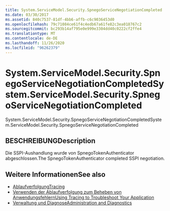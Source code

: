 ```yaml
---
title: System.ServiceModel.Security.SpnegoServiceNegotiationCompleted
ms.date: 03/30/2017
ms.assetid: 840c7537-81df-4bb6-affb-c6c9036453d0
ms.openlocfilehash: 79c71084ce61f4c4edb67a61fe82c3ea018767c2
ms.sourcegitcommit: bc293b14af795e0e999e3304dd40c0222cf2ffe4
ms.translationtype: MT
ms.contentlocale: de-DE
ms.lasthandoff: 11/26/2020
ms.locfileid: "96262379"
---
```

# <a name="systemservicemodelsecurityspnegoservicenegotiationcompleted"></a><span data-ttu-id="378b3-102">System.ServiceModel.Security.SpnegoServiceNegotiationCompleted</span><span class="sxs-lookup"><span data-stu-id="378b3-102">System.ServiceModel.Security.SpnegoServiceNegotiationCompleted</span></span>

<span data-ttu-id="378b3-103">System.ServiceModel.Security.SpnegoServiceNegotiationCompleted</span><span class="sxs-lookup"><span data-stu-id="378b3-103">System.ServiceModel.Security.SpnegoServiceNegotiationCompleted</span></span>  
  
## <a name="description"></a><span data-ttu-id="378b3-104">BESCHREIBUNG</span><span class="sxs-lookup"><span data-stu-id="378b3-104">Description</span></span>  

 <span data-ttu-id="378b3-105">Die SSPI-Aushandlung wurde von SpnegoTokenAuthenticator abgeschlossen.</span><span class="sxs-lookup"><span data-stu-id="378b3-105">The SpnegoTokenAuthenticator completed SSPI negotiation.</span></span>  
  
## <a name="see-also"></a><span data-ttu-id="378b3-106">Weitere Informationen</span><span class="sxs-lookup"><span data-stu-id="378b3-106">See also</span></span>

- [<span data-ttu-id="378b3-107">Ablaufverfolgung</span><span class="sxs-lookup"><span data-stu-id="378b3-107">Tracing</span></span>](index.md)
- [<span data-ttu-id="378b3-108">Verwenden der Ablaufverfolgung zum Beheben von Anwendungsfehlern</span><span class="sxs-lookup"><span data-stu-id="378b3-108">Using Tracing to Troubleshoot Your Application</span></span>](using-tracing-to-troubleshoot-your-application.md)
- [<span data-ttu-id="378b3-109">Verwaltung und Diagnose</span><span class="sxs-lookup"><span data-stu-id="378b3-109">Administration and Diagnostics</span></span>](../index.md)
